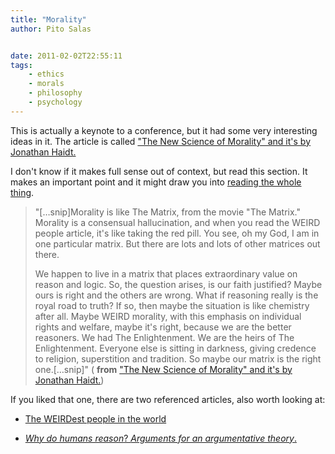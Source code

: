 ```yaml
---
title: "Morality"
author: Pito Salas


date: 2011-02-02T22:55:11
tags:
    - ethics
    - morals
    - philosophy
    - psychology
---
```




This is actually a keynote to a conference, but it had some very interesting
ideas in it. The article is called ["The New Science of Morality" and it's by
Jonathan
Haidt.](<http://www.edge.org/3rd_culture/morality10/morality.haidt.html>)

I don't know if it makes full sense out of context, but read this section. It
makes an important point and it might draw you into [reading the whole
thing](<http://www.edge.org/3rd_culture/morality10/morality.haidt.html>).

> "[…snip]Morality is like The Matrix, from the movie "The Matrix." Morality
> is a consensual hallucination, and when you read the WEIRD people article,
> it's like taking the red pill. You see, oh my God, I am in one particular
> matrix. But there are lots and lots of other matrices out there.
>
> We happen to live in a matrix that places extraordinary value on reason and
> logic. So, the question arises, is our faith justified? Maybe ours is right
> and the others are wrong. What if reasoning really is the royal road to
> truth? If so, then maybe the situation is like chemistry after all. Maybe
> WEIRD morality, with this emphasis on individual rights and welfare, maybe
> it's right, because we are the better reasoners. We had The Enlightenment.
> We are the heirs of The Enlightenment. Everyone else is sitting in darkness,
> giving credence to religion, superstition and tradition. So maybe our matrix
> is the right one.[…snip]" ( **from** ["The New Science of Morality" and it's
> by Jonathan
> Haidt.](<http://www.edge.org/3rd_culture/morality10/morality.haidt.html>))

If you liked that one, there are two referenced articles, also worth looking
at:

  * [The WEIRDest people in the world](<http://papers.ssrn.com/sol3/papers.cfm?abstract_id=1601785>)

  * _[Why do humans reason](<http://www.dan.sperber.fr/wp-content/uploads/2009/10/MercierSperberWhydohumansreason.pdf>)_[? ](<http://www.dan.sperber.fr/wp-content/uploads/2009/10/MercierSperberWhydohumansreason.pdf>)_[Arguments for an argumentative theory](<http://www.dan.sperber.fr/wp-content/uploads/2009/10/MercierSperberWhydohumansreason.pdf>)_[.](<http://www.dan.sperber.fr/wp-content/uploads/2009/10/MercierSperberWhydohumansreason.pdf>)


